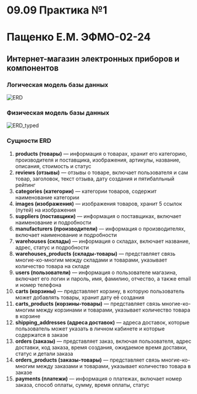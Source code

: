 # 09.09 Практика №1
# Пащенко Е.М. ЭФМО-02-24
## Интернет-магазин электронных приборов и компонентов

### Логическая модель базы данных
![ERD](https://github.com/user-attachments/assets/cc522390-7384-47b6-bca3-f5179b3f0c50)

### Физическая модель базы данных
![ERD_typed](https://github.com/user-attachments/assets/78938313-577e-47b3-ab1a-ab476aeba5ce)

### Сущности ERD
1. **products (товары)** — информация о товарах, хранит его категорию, производителя и поставщика, изображения, артикулы, название, описания, стоимость и статус 
2. **reviews (отзывы)** — отзывы о товаре, включает пользователя и сам товар, заголовок, текст отзыва, дату создания и пятибалльный рейтинг
3. **categories (категории)** — категории товаров, содержит наименование категории
4. **images (изображения)** — изображения товаров, хранит 5 ссылок (путей) на изображения  
5. **suppliers (поставщики)** — информация о поставщиках, включает наименование и подробности
6. **manufacturers (производители)** — информация о производителях, включает наименование и подробности
7. **warehouses (склады)** — информация о складах, включает название, адрес, статус и подробности
8. **warehouses_products (склады-товары)** — представляет связь многие-ко-многим между складами и товарами, указывает количество товара на складе
9. **users (пользователи)** — информация о пользователе магазина, включает его логин и пароль, имя, фамилию, отчество, а также email и номер телефона
10. **carts (корзины)** — представляет корзину, в которую пользователь может добавлять товары, хранит дату её создания
11. **carts_products (корзины-товары)** — представляет связь многие-ко-многим между корзинами и товарами, указывает количество товара в корзине
12. **shipping_addresses (адреса доставок)** — адреса доставок, которые пользователь может указать в личном кабинете и которые содержатся в заказе
13. **orders (заказы)** — представляет заказ, включая пользователя, адрес доставки, код заказа, время создания, ожидаемое время доставки, статус и детали заказа
14. **orders_products (заказы-товары)** — представляет связь многие-ко-многим между заказами и товарами, указывает количество товара в заказе
15. **payments (платежи)** — информация о платежах, включает номер заказа, способ оплаты, сумму, время оплаты, статус

